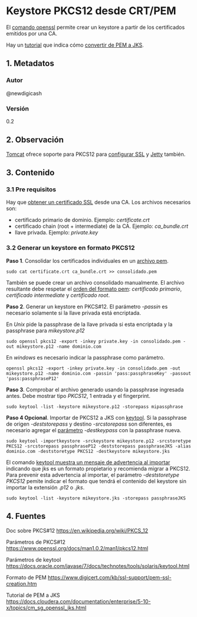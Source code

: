 # Keystore PKCS12 desde CRT/PEM
El [comando openssl][urlParamP12] permite crear un keystore a partir 
de los certificados emitidos por una CA.

Hay un [tutorial][urlPem2Jks] que indica cómo [convertir de PEM a JKS][urlPem2Jks].
## 1. Metadatos

### Autor
@newdigicash
### Versión
0.2

## 2. Observación

[Tomcat][urlTomcatSsl] ofrece soporte para PKCS12 para [configurar SSL][urlTomcatSsl] 
y [Jetty][urlJettySsl] también.

## 3. Contenido 

### 3.1 Pre requisitos
Hay que [obtener un certificado SSL][urlNotasSsl] desde una CA. 
Los archivos necesarios son:
+ certificado primario de dominio. Ejemplo: *certificate.crt*
+ certificado chain (root + intermediate) de la CA. Ejemplo: *ca_bundle.crt*
+ llave privada. Ejemplo: *private.key* 

### 3.2 Generar un keystore en formato PKCS12

**Paso 1**. Consolidar los certificados individuales en un [archivo pem][urlPem]. 
~~~
sudo cat certificate.crt ca_bundle.crt >> consolidado.pem
~~~
También se puede crear un archivo consolidado manualmente. 
El archivo resultante debe respetar el [orden del formato pem][urlPem]: 
*certificado primario*, *certificado intermediate* y *certificado root*.

**Paso 2**. Generar un keystore en PKCS#12. El parámetro _-passin_ es necesario 
solamente si la llave privada está encriptada.

En _Unix_ pide la passphrase de la llave privada si esta encriptada y 
la passphrase para *mikeystore.p12* 
~~~
sudo openssl pkcs12 -export -inkey private.key -in consolidado.pem -out mikeystore.p12 -name dominio.com
~~~

En _windows_ es necesario indicar la passphrase como parámetro.
~~~
openssl pkcs12 -export -inkey private.key -in consolidado.pem -out mikeystore.p12 -name dominio.com -passin 'pass:passphraseKey' -passout 'pass:passphraseP12'
~~~

**Paso 3**. Comprobar el archivo generado usando la passphrase ingresada antes. 
Debe mostrar tipo _PKCS12_, 1 entrada y el fingerprint.
~~~
sudo keytool -list -keystore mikeystore.p12 -storepass mipassphrase
~~~

**Paso 4 Opcional**. Importar de PKCS12 a JKS con [keytool][urlParamKeytool]. 
Si la passphrase de origen *-deststorepass*  y destino *-srcstorepass* 
son diferentes, es necesario agregar el [parámetro][urlParamKeytool] *-destkeypass* 
con la passphrase nueva.
~~~
sudo keytool -importkeystore -srckeystore mikeystore.p12 -srcstoretype PKCS12 -srcstorepass passphraseP12 -deststorepass passphraseJKS -alias dominio.com -deststoretype PKCS12 -destkeystore mikeystore.jks
~~~

El comando [keytool muestra un mensaje de advertencia al importar][urlAdvertenciaJks] 
indicando que jks es un formato propietario y recomienda migrar a PKCS12. 
Para prevenir esta advertencia al importar, el parámetro *-deststoretype PKCS12* 
pemite indicar el formato que tendrá el contenido del keystore sin importar 
la extensión _.p12_ o _.jks_.

~~~
sudo keytool -list -keystore mikeystore.jks -storepass passphraseJKS
~~~

## 4. Fuentes
Doc sobre PKCS#12 <https://en.wikipedia.org/wiki/PKCS_12>

Parámetros de PKCS#12 <https://www.openssl.org/docs/man1.0.2/man1/pkcs12.html>

Parámetros de keytool <https://docs.oracle.com/javase/7/docs/technotes/tools/solaris/keytool.html>

Formato de PEM <https://www.digicert.com/kb/ssl-support/pem-ssl-creation.htm>

Tutorial de PEM a JKS <https://docs.cloudera.com/documentation/enterprise/5-10-x/topics/cm_sg_openssl_jks.html>

[//]: # (referencias citadas)
[urlParamP12]: https://www.openssl.org/docs/man1.0.2/man1/pkcs12.html
[urlPem]: https://www.digicert.com/kb/ssl-support/pem-ssl-creation.htm
[urlNotasSsl]: https://github.com/newdigicash/apuntes/blob/master/security/certificado-ssl.md
[urlPem2Jks]: https://docs.cloudera.com/documentation/enterprise/5-10-x/topics/cm_sg_openssl_jks.html
[urlParamKeytool]: https://docs.oracle.com/javase/7/docs/technotes/tools/solaris/keytool.html
[urlAdvertenciaJks]: https://support.oracle.com/knowledge/Middleware/2376435_1.html
[urlTomcatSsl]: http://tomcat.apache.org/tomcat-9.0-doc/ssl-howto.html
[urlJettySsl]: https://www.eclipse.org/jetty/documentation/current/configuring-ssl.html#loading-keys-and-certificates-via-pkcks12
